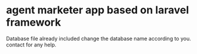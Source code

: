 # agent marketer app based on laravel framework

Database file already included change the database name according to you.
contact for any help.
